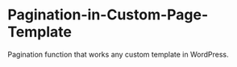 # Pagination-in-Custom-Page-Template
Pagination function that works any custom template in WordPress.

